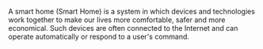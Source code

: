 A smart home (Smart Home) is a system in which devices and technologies work together to make our lives more comfortable, safer and more economical. Such devices are often connected to the Internet and can operate automatically or respond to a user's command.
